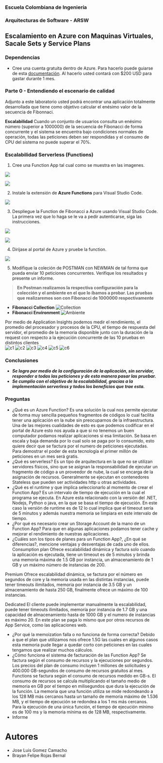 ### Escuela Colombiana de Ingeniería
### Arquitecturas de Software - ARSW

## Escalamiento en Azure con Maquinas Virtuales, Sacale Sets y Service Plans

### Dependencias
* Cree una cuenta gratuita dentro de Azure. Para hacerlo puede guiarse de esta [documentación](https://azure.microsoft.com/en-us/free/search/?&ef_id=Cj0KCQiA2ITuBRDkARIsAMK9Q7MuvuTqIfK15LWfaM7bLL_QsBbC5XhJJezUbcfx-qAnfPjH568chTMaAkAsEALw_wcB:G:s&OCID=AID2000068_SEM_alOkB9ZE&MarinID=alOkB9ZE_368060503322_%2Bazure_b_c__79187603991_kwd-23159435208&lnkd=Google_Azure_Brand&dclid=CjgKEAiA2ITuBRDchty8lqPlzS4SJAC3x4k1mAxU7XNhWdOSESfffUnMNjLWcAIuikQnj3C4U8xRG_D_BwE). Al hacerlo usted contará con $200 USD para gastar durante 1 mes.

### Parte 0 - Entendiendo el escenario de calidad

Adjunto a este laboratorio usted podrá encontrar una aplicación totalmente desarrollada que tiene como objetivo calcular el enésimo valor de la secuencia de Fibonnaci.

**Escalabilidad**
Cuando un conjunto de usuarios consulta un enésimo número (superior a 1000000) de la secuencia de Fibonacci de forma concurrente y el sistema se encuentra bajo condiciones normales de operación, todas las peticiones deben ser respondidas y el consumo de CPU del sistema no puede superar el 70%.

### Escalabilidad Serverless (Functions)

1. Cree una Function App tal cual como se muestra en las  imagenes.

![](images/part3/part3-function-config.png)

![](images/part3/part3-function-configii.png)

2. Instale la extensión de **Azure Functions** para Visual Studio Code.

![](images/part3/part3-install-extension.png)

3. Despliegue la Function de Fibonacci a Azure usando Visual Studio Code. La primera vez que lo haga se le va a pedir autenticarse, siga las instrucciones.

![](images/part3/part3-deploy-function-1.png)

![](images/part3/part3-deploy-function-2.png)

4. Dirijase al portal de Azure y pruebe la function.

![](images/part3/part3-test-function.png)

5. Modifique la coleción de POSTMAN con NEWMAN de tal forma que pueda enviar 10 peticiones concurrentes. Verifique los resultados y presente un informe.
> **En Postman realizamos la respectiva configuración para la colección y el ambiente en el que lo íbamos a probar. Las pruebas que realizaremos son con Fibonacci de 1000000 respectivamente**
* **Fibonacci Collection**
![Collection](https://i.ibb.co/xMRq71Q/coleccion.png)
* **Fibonacci Environment**
![Ambiente](https://i.ibb.co/34Lt2x9/ambiente.png)
 
Por medio de Application Insights podemos medir el rendimiento, el promedio del procesador y procesos de la CPU, el tiempo de respuesta del servidor, el promedio de la memoria disponible junto con la duración de la request con respecto a la ejecución concurrente de las 10 pruebas en distintos clientes  
![c1](https://i.ibb.co/WzvxMrL/C1.png)
![c2](https://i.ibb.co/tHYLHZR/C2.png)
![c3](https://i.ibb.co/KsRJM9L/C3.png)
![c4](https://i.ibb.co/s9F2xkp/C4.png)
![c5](https://i.ibb.co/Y0jSmyV/C5.png)
![c6](https://i.ibb.co/yW91TG3/C6.png)

### Conclusiones
* ***Se logro por medio de la configuración de la aplicación, sin servidor, responder a todas las peticiones y de esta manera pasar las pruebar.***
* ***Se cumplio con el objetivo de la escalabilidad, gracias a la implementación serverless y todos los beneficios que trae esta.***

### Preguntas

* ¿Qué es un Azure Function?
Es una solución la cual nos permite ejecutar de forma muy sencilla pequeños fragmentos de códigos lo cual facilita tener una aplicación en la nube sin preocuparnos de la infraestructura. Una de las mejores cualidades de esto es que podemos codificar en el portal de Azure esto nos ayuda a que si no tenemos un buen computador podamos realizar aplicaciones si esa limitación. Se basa en escala y baja demanda por lo cual solo se paga por lo consumido, esto quiere decir que se factura por el numero de peticiones ejecutadas. Para demostrar el poder de esta tecnología el primer millón de peticiones en un mes será gratis.
* ¿Qué es serverless?
Es un tipo de arquitectura en la que no se utilizan servidores físicos, sino que se asignan la responsabilidad de ejecutar un fragmento de código a un proveedor de nube, la cual se encarga de la asignación de recursos. Generalmente se ejecutan en contenedores Stateless que pueden ser actividades http u otras actividades.
* ¿Qué es el runtime y que implica seleccionarlo al momento de crear el Function App?
Es un intervalo de tiempo de ejecución en la cual el programa se ejecuta. En Azure esta relacionado con la versión del .NET, Nodejs, Python o java, en la que se basa el tiempo de ejecución. En este caso la versión de runtime es de 12 lo cual implica que el timeout sería de 5 minutos y además nuestra memoria se limpiara en este intervalo de tiempo. 
* ¿Por qué es necesario crear un Storage Account de la mano de un Function App?
Para que en algunas aplicaciones podamos tener cache y mejorar el rendimiento de nuestras aplicaciones. 
* ¿Cuáles son los tipos de planes para un Function App?, ¿En qué se diferencias?, mencione ventajas y desventajas de cada uno de ellos.
Consumption plan Ofrece escalabilidad dinámica y factura solo cuando la aplicación es ejecutada, tiene un timeout es de 5 minutos y brinda una memoria máxima de 1.5 GB por instancia, un almacenamiento de 1 GB y un máximo número de instancias de 200.

Premium Ofrece escalabilidad dinámica, se factura por el número en segundos de core y la memoria usada en las distintas instancias, puede tener timeouts ilimitados, memoria por instancia de 3.5 GB y un almacenamiento de hasta 250 GB, finalmente ofrece un máximo de 100 instancias.

Dedicated El cliente puede implementar manualmente la escalabilidad, puede tener timeouts ilimitados, memoría por instancia de 1.7 GB y una capacidad de almacenamiento hasta de 1000 GB y el numero de instancias es máximo 20. En este plan se paga lo mismo que por otros recursos de App Service, como las aplicaciones web.

* ¿Por qué la memoization falla o no funciona de forma correcta?
Debido a que el plan que utilizamos nos ofrece 1.5G las cuales en algunos casos esta memoria pude llegar a quedar corto con peticiones en las cuales tengamos que realizar muchos cálculos.
* ¿Cómo funciona el sistema de facturación de las Function App?
Se factura según el consumo de recursos y la ejecuciones por segundos. Los precios del plan de consumo incluyen 1 millones de solicitudes y 400.000 GB-segundos de consumo de recursos gratuitos al mes. Functions se factura según el consumo de recursos medido en GB-s. El consumo de recursos se calcula multiplicando el tamaño medio de memoria en GB por el tiempo en milisegundos que dura la ejecución de la función. La memoria que una función utiliza se mide redondeando a los 128 MB más cercanos hasta un tamaño de memoria máximo de 1.536 MB, y el tiempo de ejecución se redondea a los 1 ms más cercanos. Para la ejecución de una única función, el tiempo de ejecución mínimo es de 100 ms y la memoria mínima es de 128 MB, respectivamente.
* Informe

# Autores 
* Jose Luis Gomez Camacho 
* Brayan Felipe Rojas Bernal

